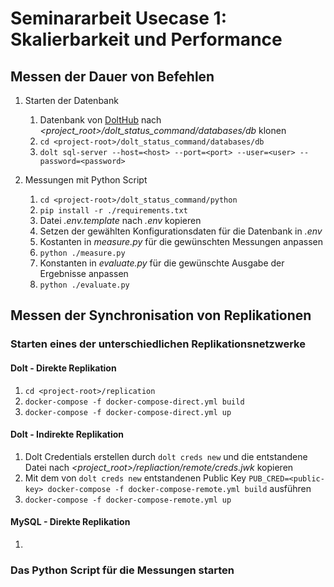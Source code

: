 # Seminararbeit Usecase 1: Skalierbarkeit und Performance

## Messen der Dauer von Befehlen

1. Starten der Datenbank
   1. Datenbank von [DoltHub](https://www.dolthub.com/repositories/noahkln/sa_uc_1_dolt_status_command/data/main) nach _&lt;project\_root&gt;/dolt\_status\_command/databases/db_ klonen
   2. `cd <project-root>/dolt_status_command/databases/db`
   3. `dolt sql-server --host=<host> --port=<port> --user=<user> --password=<password>`

2. Messungen mit Python Script
   1. `cd <project-root>/dolt_status_command/python`
   2. `pip install -r ./requirements.txt`
   3. Datei _.env.template_ nach _.env_ kopieren
   4. Setzen der gewählten Konfigurationsdaten für die Datenbank in _.env_
   5. Kostanten in _measure.py_ für die gewünschten Messungen anpassen
   6. `python ./measure.py`
   7. Konstanten in _evaluate.py_ für die gewünschte Ausgabe der Ergebnisse anpassen
   8. `python ./evaluate.py`

## Messen der Synchronisation von Replikationen

### Starten eines der unterschiedlichen Replikationsnetzwerke

#### Dolt - Direkte Replikation

1. `cd <project-root>/replication`
2. `docker-compose -f docker-compose-direct.yml build`
3. `docker-compose -f docker-compose-direct.yml up`

#### Dolt - Indirekte Replikation

1. Dolt Credentials erstellen durch `dolt creds new` und die entstandene Datei nach _&lt;project\_root&gt;/repliaction/remote/creds.jwk_ kopieren
2. Mit dem von `dolt creds new` entstandenen Public Key `PUB_CRED=<public-key> docker-compose -f docker-compose-remote.yml build` ausführen
3. `docker-compose -f docker-compose-remote.yml up`

#### MySQL - Direkte Replikation

1. 

### Das Python Script für die Messungen starten